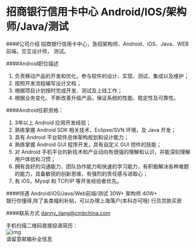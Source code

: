 招商银行信用卡中心 Android/IOS/架构师/Java/测试
==========

####公司介绍
招商银行信用卡中心，急招架构师、Android、iOS、Java、WEB前端，交互设计师， 测试。 

####Android职位描述
1. 负责移动产品的开发和优化，参与软件的设计、实现、测试、集成以及维护； 
2. 按照开发流程编写设计文档； 
3. 根据项目计划按时完成开发、测试及上线工作； 
4. 根据业务变化、不断改善升级产品，保证系统的性能、稳定性及可靠性。

####Android任职资格：
1. 3年以上 Android 应用开发经验； 
2. 熟练掌握 Android SDK 相关技术，Eclipse/SVN 环境，及 Java 开发； 
3. 具有 Android 平台软件总体架构规划和设计能力； 
4. 熟练掌握 Android GUI 程序开发，具有自定义 GUI 控件的技能； 
5. 对 Android 手机平台的新技术和产业动向有很强的理解和认识，并能深刻理解用户体验和习惯； 
6. 拥有良好的沟通能力、团队协作能力和快速的学习能力，有积极解决各种难题的能力，具备敏锐的创新思维，有强烈的责任感与进取心； 
7. 有 iOS，Mysql 和 TCP/IP 等开发经验者优先。

####待遇
Android/iOS/Java/Web前端/测试 30W+
架构师 40W+  
银行你懂得,除了各类福利补贴，可以办理上海落户(本科亦可哦)
行员贷款买房  


####联系方式
[danny_jiang@cmbchina.com](mailto:danny_jiang@cmbchina.com)

手机扫描二维码直接投递简历：  
 ![img](http://media.xtwind.com/images/2016/03/22/0244f12356ddec3886446a0bd925561d.png)  
请留意邮箱补全信息
